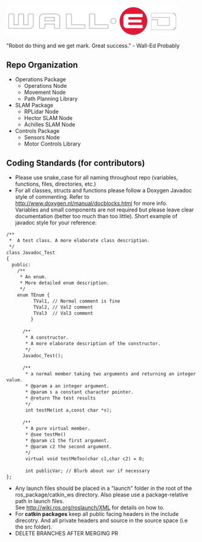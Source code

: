 <p algin="center">
    <img src="./res/wall-ed.png" style="max-width: 90%;">
</p>

"Robot do thing and we get mark. Great success." - Wall-Ed Probably


## Repo Organization
* Operations Package
  * Operations Node
  * Movement Node
  * Path Planning Library
* SLAM Package
  * RPLidar Node
  * Hector SLAM Node
  * Achilles SLAM Node
* Controls Package
  * Sensors Node
  * Motor Controls Library


## Coding Standards (for contributors)
* Please use snake_case for all naming throughout repo (variables, functions, files, directories, etc.)
* For all classes, structs and functions please follow a Doxygen Javadoc style of commenting.
   Refer to http://www.doxygen.nl/manual/docblocks.html for more info.  
   Variables and small components are not required but please leave clear documentation (better too much than too little). Short example of javadoc style for your reference:

```
/**
 *  A test class. A more elaborate class description.
 */
class Javadoc_Test
{
  public:
    /**
     * An enum.
     * More detailed enum description.
     */
    enum TEnum {
          TVal1, // Normal comment is fine
          TVal2, // Val2 comment  
          TVal3  // Val3 comment
         }

      /**
       * A constructor.
       * A more elaborate description of the constructor.
       */
      Javadoc_Test();

      /**
       * a normal member taking two arguments and returning an integer value.
       * @param a an integer argument.
       * @param s a constant character pointer.
       * @return The test results
       */
       int testMe(int a,const char *s);

      /**
       * A pure virtual member.
       * @see testMe()
       * @param c1 the first argument.
       * @param c2 the second argument.
       */
       virtual void testMeToo(char c1,char c2) = 0;

       int publicVar; // Blurb about var if necessary
};
```
* Any launch files should be placed in a "launch" folder in the root of the ros_package/catkin_ws directory. Also please use a package-relative path in launch files.  
See http://wiki.ros.org/roslaunch/XML for details on how to.
* For **catkin packages** keep all public facing headers in the include direcotry. And all private headers and source in the source space (i.e the src folder).
* DELETE BRANCHES AFTER MERGING PR
